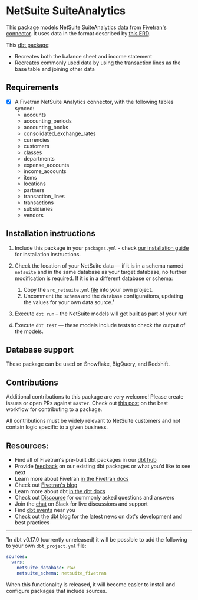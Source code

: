 # NetSuite SuiteAnalytics

This package models NetSuite SuiteAnalytics data from [Fivetran's connector](https://fivetran.com/docs/applications/netsuite-suiteanalytics). It uses data in the format described by [this ERD](https://docs.google.com/presentation/d/1sgWiu5PMdFdBZgWtQ-aWqrym3dNcZvOtBNKT0q084pI/edit).

This [dbt package](https://docs.getdbt.com/docs/package-management):
* Recreates both the balance sheet and income statement
* Recreates commonly used data by using the transaction lines as the base table and joining other data

## Requirements
- [x] A Fivetran NetSuite Analytics connector, with the following tables synced:
    - accounts
    - accounting_periods
    - accounting_books
    - consolidated_exchange_rates
    - currencies
    - customers
    - classes
    - departments
    - expense_accounts
    - income_accounts
    - items
    - locations
    - partners
    - transaction_lines
    - transactions
    - subsidiaries
    - vendors


## Installation instructions

1. Include this package in your `packages.yml` - check [our installation guide](https://hub.getdbt.com/fivetran/netsuite/latest/)
for installation instructions.

2. Check the location of your NetSuite data — if it is in a schema named `netsuite` and in the same database as your target database, no further modification is required. If it is in a different database or schema:
    1. Copy the `src_netsuite.yml` [file](models/src_netsuite.yml) into your own project.
    2. Uncomment the `schema` and the `database` configurations, updating the values for your own data source.¹

3. Execute `dbt run` – the NetSuite models will get built as part of your run!
4. Execute `dbt test` — these models include tests to check the output of the models.

## Database support
These package can be used on Snowflake, BigQuery, and Redshift.


## Contributions
Additional contributions to this package are very welcome! Please create issues
or open PRs against `master`. Check out 
[this post](https://discourse.getdbt.com/t/contributing-to-a-dbt-package/657) 
on the best workflow for contributing to a package.

All contributions must be widely relevant to NetSuite customers and not contain logic specific to a given business.

## Resources:
- Find all of Fivetran's pre-built dbt packages in our [dbt hub](https://hub.getdbt.com/fivetran/)
- Provide [feedback](https://www.surveymonkey.com/r/DQ7K7WW) on our existing dbt packages or what you'd like to see next
- Learn more about Fivetran [in the Fivetran docs](https://fivetran.com/docs)
- Check out [Fivetran's blog](https://fivetran.com/blog)
- Learn more about dbt [in the dbt docs](https://docs.getdbt.com/docs/introduction)
- Check out [Discourse](https://discourse.getdbt.com/) for commonly asked questions and answers
- Join the [chat](http://slack.getdbt.com/) on Slack for live discussions and support
- Find [dbt events](https://events.getdbt.com) near you
- Check out [the dbt blog](https://blog.getdbt.com/) for the latest news on dbt's development and best practices

----
¹In dbt v0.17.0 (currently unreleased) it will be possible to add the following to your own `dbt_project.yml` file:
```yml
sources:
  vars:
    netsuite_database: raw
    netsuite_schema: netsuite_fivetran
```

When this functionality is released, it will become easier to install and configure packages that include sources.
